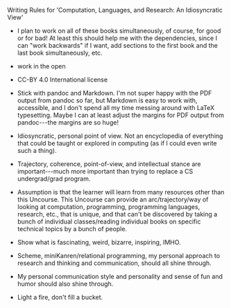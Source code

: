 Writing Rules for 'Computation, Languages, and Research: An Idiosyncratic View'

* I plan to work on all of these books simultaneously, of course, for good or for bad!  At least this should help me with the dependencies, since I can "work backwards" if I want, add sections to the first book and the last book simultaneously, etc.

* work in the open

* CC-BY 4.0 International license

* Stick with pandoc and Markdown.  I'm not super happy with the PDF output from pandoc so far, but Markdown is easy to work with, accessible, and I don't spend all my time messing around with LaTeX typesetting.  Maybe I can at least adjust the margins for PDF output from pandoc---the margins are so huge!

* Idiosyncratic, personal point of view.  Not an encyclopedia of everything that could be taught or explored in computing (as if I could even write such a thing).

* Trajectory, coherence, point-of-view, and intellectual stance are important---much more important than trying to replace a CS undergrad/grad program.

* Assumption is that the learner will learn from many resources other than this Uncourse.  This Uncourse can provide an arc/trajectory/way of looking at computation, programming, programming languages, research, etc., that is unique, and that can't be discovered by taking a bunch of individual classes/reading individual books on specific technical topics by a bunch of people.

* Show what is fascinating, weird, bizarre, inspiring, IMHO.

* Scheme, miniKanren/relational programming, my personal approach to research and thinking and communication, should all shine through.

* My personal communication style and personality and sense of fun and humor should also shine through.

* Light a fire, don't fill a bucket.
